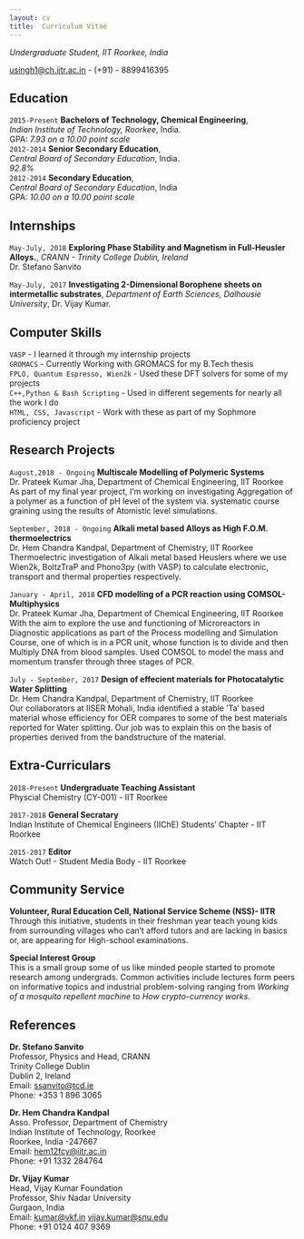 ```yaml
---
layout: cv
title:  Curriculum Vitae
---
```

*Undergraduate Student, IIT Roorkee, India*

<a href="mailto:usingh1@ch.iitr.ac.in">usingh1@ch.iitr.ac.in</a> - (+91) - 8899416395

## Education

`2015-Present`
**Bachelors of Technology, Chemical Engineering**, <br/>*Indian Institute of Technology, Roorkee*, India.
<br/>GPA: *7.93 on a 10.00 point scale*<br/>
`2012-2014`
**Senior Secondary Education**, <br/>*Central Board of Secondary Education*, India.
<br/>*92.8%*<br/>
`2012-2014`
**Secondary Education**, <br/>*Central Board of Secondary Education*, India
<br/>GPA: *10.00 on a 10.00 point scale*

## Internships

`May-July, 2018`
**Exploring Phase Stability and Magnetism in Full-Heusler Alloys.**, *CRANN - Trinity College Dublin, Ireland* <br/>
Dr. Stefano Sanvito

`May-July, 2017`
**Investigating 2-Dimensional Borophene sheets on intermetallic substrates**, *Department of Earth Sciences, Dalhousie University*, Dr. Vijay Kumar.

## Computer Skills

`VASP` - I learned it through my internship projects <br/>
`GROMACS` - Currently Working with GROMACS for my B.Tech thesis <br/>
`FPLO, Quantum Espresso, Wien2k` - Used these DFT solvers for some of my projects <br/>
`C++,Python & Bash Scripting` - Used in different segements for nearly all the work I do <br/>
`HTML, CSS, Javascript` - Work with these as part of my Sophmore proficiency project <br/>

## Research Projects

`August,2018 - Ongoing` **Multiscale Modelling of Polymeric Systems** <br/>
Dr. Prateek Kumar Jha, Department of Chemical Engineering, IIT Roorkee <br/>
As part of my final year project, I’m working on investigating Aggregation of a polymer as a
function of pH level of the system via. systematic course graining using the results of Atomistic level
simulations.

`September, 2018 - Ongoing` **Alkali metal based Alloys as High F.O.M. thermoelectrics** <br/>
Dr. Hem Chandra Kandpal, Department of Chemistry, IIT Roorkee <br/>
Thermoelectric investigation of Alkali metal based Heuslers where we use Wien2k, BoltzTraP and
Phono3py (with VASP) to calculate electronic, transport and thermal properties respectively.

`January - April, 2018` **CFD modelling of a PCR reaction using COMSOL-Multiphysics** <br/>
Dr. Prateek Kumar Jha, Department of Chemical Engineering, IIT Roorkee <br/>
With the aim to explore the use and functioning of Microreactors in Diagnostic applications as part
of the Process modelling and Simulation Course, one of which is in a PCR unit, whose function is to
divide and then Multiply DNA from blood samples. Used COMSOL to model the mass and momentum transfer through three stages of PCR.

`July - September, 2017` **Design of effecient materials for Photocatalytic Water Splitting** <br/>
Dr. Hem Chandra Kandpal, Department of Chemistry, IIT Roorkee <br/>
Our collaborators at IISER Mohali, India identified a stable ’Ta’ based material whose efficiency for
OER compares to some of the best materials reported for Water splitting. Our job was to explain
this on the basis of properties derived from the bandstructure of the material.

##  Extra-Curriculars

`2018-Present` **Undergraduate Teaching Assistant** <br/>
Physcial Chemistry (CY-001) - IIT Roorkee <br/>

`2017-2018` **General Secratary** <br/>
Indian Institute of Chemical Engineers (IIChE) Students’ Chapter - IIT Roorkee <br/>

`2015-2017` **Editor** <br/>
Watch Out! - Student Media Body - IIT Roorkee <br/>

## Community Service

**Volunteer, Rural Education Cell, National Service Scheme (NSS)- IITR** <br/>
Through this initiative, students in their freshman year teach young kids from surrounding villages
who can’t afford tutors and are lacking in basics or, are appearing for High-school examinations. <br/>

**Special Interest Group** <br/>
This is a small group some of us like minded people started to promote research among undergrads.
Common activities include lectures form peers on informative topics and industrial problem-solving
ranging from *Working of a mosquito repellent machine* to *How crypto-currency works*.

## References

**Dr. Stefano Sanvito**                                      
Professor, Physics and Head, CRANN                       
Trinity College Dublin                                   
Dublin 2, Ireland                                        
Email: ssanvito@tcd.ie                                  
Phone: +353 1 896 3065                                  

**Dr. Hem Chandra Kandpal** <br/>
Asso. Professor, Department of Chemistry <br/>
Indian Institute of Technology, Roorkee <br/>
Roorkee, India -247667 <br/>
Email: hem12fcy@iitr.ac.in <br/>
Phone: +91 1332 284764 <br/>
 
**Dr. Vijay Kumar** <br/>
Head, Vijay Kumar Foundation <br/>
Professor, Shiv Nadar University <br/>
Gurgaon, India <br/>
Email: kumar@vkf.in vijay.kumar@snu.edu <br/>
Phone: +91 0124 407 9369 <br/>
